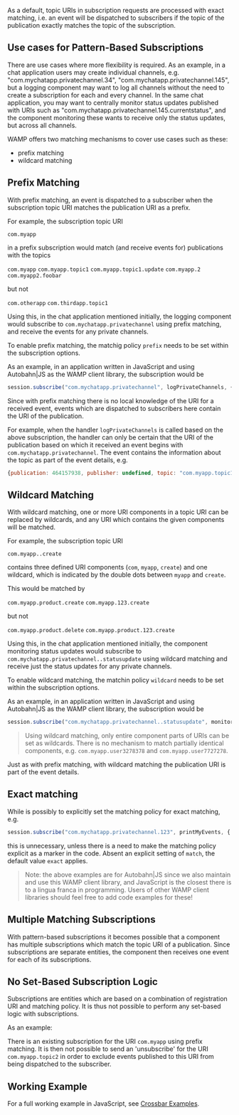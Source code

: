 As a default, topic URIs in subscription requests are processed with exact matching, i.e. an event will be dispatched to subscribers if the topic of the publication exactly matches the topic of the subscription. 

## Use cases for Pattern-Based Subscriptions

There are use cases where more flexibility is required. As an example, in a chat application users may create individual channels, e.g. "com.mychatapp.privatechannel.34", "com.mychatapp.privatechannel.145", but a logging component may want to log all channels without the need to create a subscription for each and every channel. In the same chat application, you may want to centrally monitor status updates published with URIs such as "com.mychatapp.privatechannel.145.currentstatus", and the component monitoring these wants to receive only the status updates, but across all channels.

WAMP offers two matching mechanisms to cover use cases such as these:

* prefix matching
* wildcard matching

## Prefix Matching

With prefix matching, an event is dispatched to a subscriber when the subscription topic URI matches the publication URI as a prefix.

For example, the subscription topic URI

`com.myapp`

in a prefix subscription would match (and receive events for) publications with the topics

`com.myapp`
`com.myapp.topic1`
`com.myapp.topic1.update`
`com.myapp.2`
`com.myapp2.foobar`

but not

`com.otherapp`
`com.thirdapp.topic1`

Using this, in the chat application mentioned initially, the logging component would subscribe to `com.mychatapp.privatechannel` using prefix matching, and receive the events for any private channels.

To enable prefix matching, the matchig policy `prefix` needs to be set within the subscription options. 

As an example, in an application written in JavaScript and using Autobahn|JS as the WAMP client library, the subscription would be

```javascript
session.subscribe("com.mychatapp.privatechannel", logPrivateChannels, { match: "prefix" });
```

Since with prefix matching there is no local knowledge of the URI for a received event, events which are dispatched to subscribers here contain the URI of the publication.

For example, when the handler `logPrivateChannels` is called based on the above subscription, the handler can only be certain that the URI of the publication based on which it received an event begins with `com.mychatapp.privatechannel`. The event contains the information about the topic as part of the event details, e.g. 

```javascript
{publication: 464157938, publisher: undefined, topic: "com.myapp.topic1"}
```

## Wildcard Matching

With wildcard matching, one or more URI components in a topic URI can be replaced by wildcards, and any URI which contains the given components will be matched.

For example, the subscription topic URI

`com.myapp..create`

contains three defined URI components (`com`, `myapp`, `create`) and one wildcard, which is indicated by the double dots between `myapp` and `create`.

This would be matched by

`com.myapp.product.create`
`com.myapp.123.create`

but not 

`com.myapp.product.delete`
`com.myapp.product.123.create`

Using this, in the chat application mentioned initially, the component monitoring status updates would subscribe to `com.mychatapp.privatechannel..statusupdate` using wildcard matching and receive just the status updates for any private channels.

To enable wildcard matching, the matchin policy `wildcard` needs to be set within the subscription options.

As an example, in an application written in JavaScript and using Autobahn|JS as the WAMP client library, the subscription would be

```javascript
session.subscribe("com.mychatapp.privatechannel..statusupdate", monitorStatusUpdates, { match: "wildcard" });
```

> Using wildcard matching, only entire component parts of URIs can be set as wildcards. There is no mechanism to match partially identical components, e.g. `com.myapp.user3278378` and `com.myapp.user7727278`.


Just as with prefix matching, with wildcard matching the publication URI is part of the event details.

## Exact matching

While is possibly to explicitly set the matching policy for exact matching, e.g.

```javascript
session.subscribe("com.mychatapp.privatechannel.123", printMyEvents, { match: "exact" });
```

this is unnecessary, unless there is a need to make the matching policy explicit as a marker in the code. Absent an explicit setting of `match`, the default value `exact` applies.


> Note: the above examples are for Autobahn|JS since we also maintain and use this WAMP client library, and JavaScript is the closest there is to a lingua franca in programming. Users of other WAMP client libraries should feel free to add code examples for these!

## Multiple Matching Subscriptions

With pattern-based subscriptions it becomes possible that a component has multiple subscriptions which match the topic URI of a publication. Since subscriptions are separate entities, the component then receives one event for each of its subscriptions.

## No Set-Based Subscription Logic

Subscriptions are entities which are based on a combination of registration URI and matching policy. It is thus not possible to perform any set-based logic with subscriptions.

As an example: 

There is an existing subscription for the URI `com.myapp` using prefix matching. It is then not possible to send an 'unsubscribe' for the URI `com.myapp.topic2` in order to exclude events published to this URI from being dispatched to the subscriber.

## Working Example

For a full working example in JavaScript, see [Crossbar Examples](https://github.com/crossbario/crossbarexamples/tree/master/patternsubs).